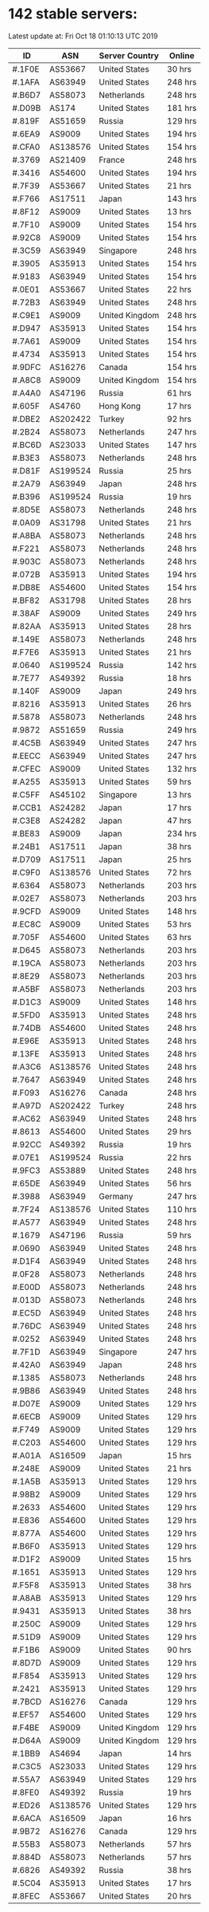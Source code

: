 # 142 stable servers:

Latest update at: Fri Oct 18 01:10:13 UTC 2019

| ID | ASN | Server Country | Online |
| -- | --- | -------------- | ------ |
| #.1F0E | AS53667 | United States | 30 hrs |
| #.1AFA | AS63949 | United States | 248 hrs |
| #.B6D7 | AS58073 | Netherlands | 248 hrs |
| #.D09B | AS174 | United States | 181 hrs |
| #.819F | AS51659 | Russia | 129 hrs |
| #.6EA9 | AS9009 | United States | 194 hrs |
| #.CFA0 | AS138576 | United States | 154 hrs |
| #.3769 | AS21409 | France | 248 hrs |
| #.3416 | AS54600 | United States | 194 hrs |
| #.7F39 | AS53667 | United States | 21 hrs |
| #.F766 | AS17511 | Japan | 143 hrs |
| #.8F12 | AS9009 | United States | 13 hrs |
| #.7F10 | AS9009 | United States | 154 hrs |
| #.92C8 | AS9009 | United States | 154 hrs |
| #.3C59 | AS63949 | Singapore | 248 hrs |
| #.3905 | AS35913 | United States | 154 hrs |
| #.9183 | AS63949 | United States | 154 hrs |
| #.0E01 | AS53667 | United States | 22 hrs |
| #.72B3 | AS63949 | United States | 248 hrs |
| #.C9E1 | AS9009 | United Kingdom | 248 hrs |
| #.D947 | AS35913 | United States | 154 hrs |
| #.7A61 | AS9009 | United States | 154 hrs |
| #.4734 | AS35913 | United States | 154 hrs |
| #.9DFC | AS16276 | Canada | 154 hrs |
| #.A8C8 | AS9009 | United Kingdom | 154 hrs |
| #.A4A0 | AS47196 | Russia | 61 hrs |
| #.605F | AS4760 | Hong Kong | 17 hrs |
| #.DBE2 | AS202422 | Turkey | 92 hrs |
| #.2B24 | AS58073 | Netherlands | 247 hrs |
| #.BC6D | AS23033 | United States | 147 hrs |
| #.B3E3 | AS58073 | Netherlands | 248 hrs |
| #.D81F | AS199524 | Russia | 25 hrs |
| #.2A79 | AS63949 | Japan | 248 hrs |
| #.B396 | AS199524 | Russia | 19 hrs |
| #.8D5E | AS58073 | Netherlands | 248 hrs |
| #.0A09 | AS31798 | United States | 21 hrs |
| #.A8BA | AS58073 | Netherlands | 248 hrs |
| #.F221 | AS58073 | Netherlands | 248 hrs |
| #.903C | AS58073 | Netherlands | 248 hrs |
| #.072B | AS35913 | United States | 194 hrs |
| #.DB8E | AS54600 | United States | 154 hrs |
| #.BF82 | AS31798 | United States | 28 hrs |
| #.38AF | AS9009 | United States | 249 hrs |
| #.82AA | AS35913 | United States | 28 hrs |
| #.149E | AS58073 | Netherlands | 248 hrs |
| #.F7E6 | AS35913 | United States | 21 hrs |
| #.0640 | AS199524 | Russia | 142 hrs |
| #.7E77 | AS49392 | Russia | 18 hrs |
| #.140F | AS9009 | Japan | 249 hrs |
| #.8216 | AS35913 | United States | 26 hrs |
| #.5878 | AS58073 | Netherlands | 248 hrs |
| #.9872 | AS51659 | Russia | 249 hrs |
| #.4C5B | AS63949 | United States | 247 hrs |
| #.EECC | AS63949 | United States | 247 hrs |
| #.CFEC | AS9009 | United States | 132 hrs |
| #.A255 | AS35913 | United States | 59 hrs |
| #.C5FF | AS45102 | Singapore | 13 hrs |
| #.CCB1 | AS24282 | Japan | 17 hrs |
| #.C3E8 | AS24282 | Japan | 47 hrs |
| #.BE83 | AS9009 | Japan | 234 hrs |
| #.24B1 | AS17511 | Japan | 38 hrs |
| #.D709 | AS17511 | Japan | 25 hrs |
| #.C9F0 | AS138576 | United States | 72 hrs |
| #.6364 | AS58073 | Netherlands | 203 hrs |
| #.02E7 | AS58073 | Netherlands | 203 hrs |
| #.9CFD | AS9009 | United States | 148 hrs |
| #.EC8C | AS9009 | United States | 53 hrs |
| #.705F | AS54600 | United States | 63 hrs |
| #.D645 | AS58073 | Netherlands | 203 hrs |
| #.19CA | AS58073 | Netherlands | 203 hrs |
| #.8E29 | AS58073 | Netherlands | 203 hrs |
| #.A5BF | AS58073 | Netherlands | 203 hrs |
| #.D1C3 | AS9009 | United States | 148 hrs |
| #.5FD0 | AS35913 | United States | 248 hrs |
| #.74DB | AS54600 | United States | 248 hrs |
| #.E96E | AS35913 | United States | 248 hrs |
| #.13FE | AS35913 | United States | 248 hrs |
| #.A3C6 | AS138576 | United States | 248 hrs |
| #.7647 | AS63949 | United States | 248 hrs |
| #.F093 | AS16276 | Canada | 248 hrs |
| #.A97D | AS202422 | Turkey | 248 hrs |
| #.AC62 | AS63949 | United States | 248 hrs |
| #.8613 | AS54600 | United States | 29 hrs |
| #.92CC | AS49392 | Russia | 19 hrs |
| #.07E1 | AS199524 | Russia | 22 hrs |
| #.9FC3 | AS53889 | United States | 248 hrs |
| #.65DE | AS63949 | United States | 56 hrs |
| #.3988 | AS63949 | Germany | 247 hrs |
| #.7F24 | AS138576 | United States | 110 hrs |
| #.A577 | AS63949 | United States | 248 hrs |
| #.1679 | AS47196 | Russia | 59 hrs |
| #.0690 | AS63949 | United States | 248 hrs |
| #.D1F4 | AS63949 | United States | 248 hrs |
| #.0F28 | AS58073 | Netherlands | 248 hrs |
| #.E00D | AS58073 | Netherlands | 248 hrs |
| #.013D | AS58073 | Netherlands | 248 hrs |
| #.EC5D | AS63949 | United States | 248 hrs |
| #.76DC | AS63949 | United States | 248 hrs |
| #.0252 | AS63949 | United States | 248 hrs |
| #.7F1D | AS63949 | Singapore | 247 hrs |
| #.42A0 | AS63949 | Japan | 248 hrs |
| #.1385 | AS58073 | Netherlands | 248 hrs |
| #.9B86 | AS63949 | United States | 248 hrs |
| #.D07E | AS9009 | United States | 129 hrs |
| #.6ECB | AS9009 | United States | 129 hrs |
| #.F749 | AS9009 | United States | 129 hrs |
| #.C203 | AS54600 | United States | 129 hrs |
| #.A01A | AS16509 | Japan | 15 hrs |
| #.248E | AS9009 | United States | 21 hrs |
| #.1A5B | AS35913 | United States | 129 hrs |
| #.98B2 | AS9009 | United States | 129 hrs |
| #.2633 | AS54600 | United States | 129 hrs |
| #.E836 | AS54600 | United States | 129 hrs |
| #.877A | AS54600 | United States | 129 hrs |
| #.B6F0 | AS35913 | United States | 129 hrs |
| #.D1F2 | AS9009 | United States | 15 hrs |
| #.1651 | AS35913 | United States | 129 hrs |
| #.F5F8 | AS35913 | United States | 38 hrs |
| #.A8AB | AS35913 | United States | 129 hrs |
| #.9431 | AS35913 | United States | 38 hrs |
| #.250C | AS9009 | United States | 129 hrs |
| #.51D9 | AS9009 | United States | 129 hrs |
| #.F1B6 | AS9009 | United States | 90 hrs |
| #.8D7D | AS9009 | United States | 129 hrs |
| #.F854 | AS35913 | United States | 129 hrs |
| #.2421 | AS35913 | United States | 129 hrs |
| #.7BCD | AS16276 | Canada | 129 hrs |
| #.EF57 | AS54600 | United States | 129 hrs |
| #.F4BE | AS9009 | United Kingdom | 129 hrs |
| #.D64A | AS9009 | United Kingdom | 129 hrs |
| #.1BB9 | AS4694 | Japan | 14 hrs |
| #.C3C5 | AS23033 | United States | 129 hrs |
| #.55A7 | AS63949 | United States | 129 hrs |
| #.8FE0 | AS49392 | Russia | 19 hrs |
| #.ED26 | AS138576 | United States | 129 hrs |
| #.6ACA | AS16509 | Japan | 16 hrs |
| #.9B72 | AS16276 | Canada | 129 hrs |
| #.55B3 | AS58073 | Netherlands | 57 hrs |
| #.884D | AS58073 | Netherlands | 57 hrs |
| #.6826 | AS49392 | Russia | 38 hrs |
| #.5C04 | AS35913 | United States | 17 hrs |
| #.8FEC | AS53667 | United States | 20 hrs |

